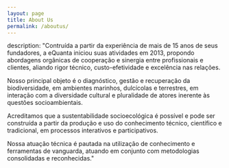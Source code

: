 ```yaml
---
layout: page
title: About Us
permalink: /aboutus/
---
```


description: "Contruída a partir da experiência de mais de 15 anos de seus fundadores, a eQuanta iniciou suas atividades em 2013, 
propondo abordagens orgânicas de cooperação e sinergia entre profissionais e clientes, aliando rigor técnico, 
custo-efetividade e excelência nas relações.


Nosso principal objeto é o diagnóstico, gestão e recuperação da biodiversidade, em ambientes marinhos, dulcícolas e terrestres,
em interação com a diversidade cultural e pluralidade de atores inerente às questões socioambientais.


Acreditamos que a sustentabilidade socioecológica é possível e pode ser construída a partir da produção e uso do conhecimento técnico,
científico e tradicional, em processos interativos e participativos.


Nossa atuação técnica é pautada na utilização de conhecimento e ferramentas de vanguarda, atuando 
em conjunto com metodologias consolidadas e reconhecidas."

